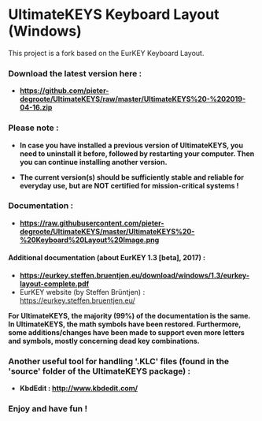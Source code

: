 # UltimateKEYS Keyboard Layout (Windows)
This project is a fork based on the EurKEY Keyboard Layout.

### Download the latest version here :

- **https://github.com/pieter-degroote/UltimateKEYS/raw/master/UltimateKEYS%20-%202019-04-16.zip**


### Please note :

- **In case you have installed a previous version of UltimateKEYS, you need to uninstall it before, followed by restarting your computer. Then you can continue installing another version.**

- **The current version(s) should be sufficiently stable and reliable for everyday use, but are NOT certified for mission-critical systems !**


### Documentation :

- **https://raw.githubusercontent.com/pieter-degroote/UltimateKEYS/master/UltimateKEYS%20-%20Keyboard%20Layout%20Image.png**


#### Additional documentation (about EurKEY 1.3 [beta], 2017) :

- **https://eurkey.steffen.bruentjen.eu/download/windows/1.3/eurkey-layout-complete.pdf**
- EurKEY website (by Steffen Brüntjen) :  https://eurkey.steffen.bruentjen.eu/

**For UltimateKEYS, the majority (99%) of the documentation is the same. In UltimateKEYS, the math symbols have been restored. Furthermore, some additions/changes have been made to support even more letters and symbols, mostly concerning dead key combinations.**


### Another useful tool for handling '.KLC' files (found in the 'source' folder of the UltimateKEYS package) :

- **KbdEdit :  http://www.kbdedit.com/**

### Enjoy and have fun !
